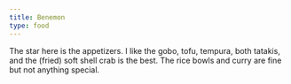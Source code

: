 ```yaml
---
title: Benemon
type: food
---
```

The star here is the appetizers. I like the gobo, tofu, tempura, both tatakis, and the (fried) soft shell crab is the best. The rice bowls and curry are fine but not anything special.
